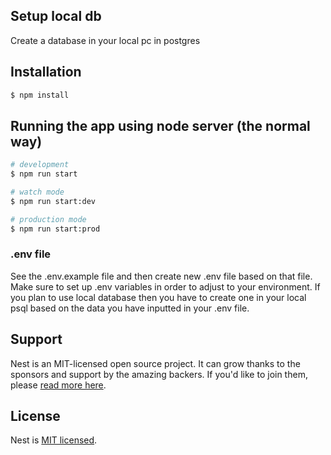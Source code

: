 ## Setup local db

Create a database in your local pc in postgres

## Installation

```bash
$ npm install
```

## Running the app using node server (the normal way)

```bash
# development
$ npm run start

# watch mode
$ npm run start:dev

# production mode
$ npm run start:prod
```

### .env file

See the .env.example file and then create new .env file based on that file.
Make sure to set up .env variables in order to adjust to your environment.
If you plan to use local database then you have to create one in your local psql based on the data you have inputted in your .env file.

## Support

Nest is an MIT-licensed open source project. It can grow thanks to the sponsors and support by the amazing backers. If you'd like to join them, please [read more here](https://docs.nestjs.com/support).

## License

Nest is [MIT licensed](LICENSE).
